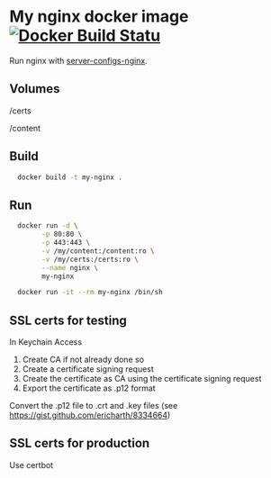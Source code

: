 # My nginx docker image [![Docker Build Statu](https://img.shields.io/docker/build/ziyu/nginx.svg)](https://hub.docker.com/r/ziyu/nginx)

Run nginx with [server-configs-nginx](https://github.com/h5bp/server-configs-nginx).

## Volumes

/certs

/content

## Build

```sh
  docker build -t my-nginx .
```

## Run

```sh
  docker run -d \
        -p 80:80 \
        -p 443:443 \
        -v /my/content:/content:ro \
        -v /my/certs:/certs:ro \
        --name nginx \
        my-nginx
```

```sh
  docker run -it --rm my-nginx /bin/sh
```

## SSL certs for testing

In Keychain Access
1. Create CA if not already done so
2. Create a certificate signing request
3. Create the certificate as CA using the certificate signing request
4. Export the certificate as .p12 format

Convert the .p12 file to .crt and .key files (see https://gist.github.com/ericharth/8334664)

## SSL certs for production

Use certbot
